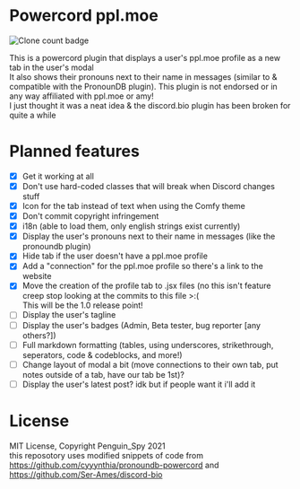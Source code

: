 # Powercord ppl.moe
![Clone count badge](https://img.shields.io/endpoint?url=https%3A%2F%2Fstatthegit.penguinspy.repl.co%2Fsheilds%2Fpowercord-ppl-moe)

This is a powercord plugin that displays a user's ppl.moe profile as a new tab in the user's modal  
It also shows their pronouns next to their name in messages (similar to & compatible with the PronounDB plugin).
This plugin is not endorsed or in any way affiliated with ppl.moe or amy!  
I just thought it was a neat idea & the discord.bio plugin has been broken for quite a while

# Planned features

- [x] Get it working at all
- [x] Don't use hard-coded classes that will break when Discord changes stuff
- [x] Icon for the tab instead of text when using the Comfy theme
- [x] Don't commit copyright infringement
- [x] i18n (able to load them, only english strings exist currently)
- [x] Display the user's pronouns next to their name in messages (like the pronoundb plugin)
- [x] Hide tab if the user doesn't have a ppl.moe profile
- [x] Add a "connection" for the ppl.moe profile so there's a link to the website
- [x] Move the creation of the profile tab to .jsx files (no this isn't feature creep stop looking at the commits to this file >:(  
This will be the 1.0 release point!
- [ ] Display the user's tagline
- [ ] Display the user's badges (Admin, Beta tester, bug reporter [any others?])
- [ ] Full markdown formatting (tables, using underscores, strikethrough, seperators, code & codeblocks, and more!)
- [ ] Change layout of modal a bit (move connections to their own tab, put notes outside of a tab, have our tab be 1st)?
- [ ] Display the user's latest post? idk but if people want it i'll add it

# License

MIT License, Copyright Penguin_Spy 2021  
this reposotory uses modified snippets of code from https://github.com/cyyynthia/pronoundb-powercord and https://github.com/Ser-Ames/discord-bio

